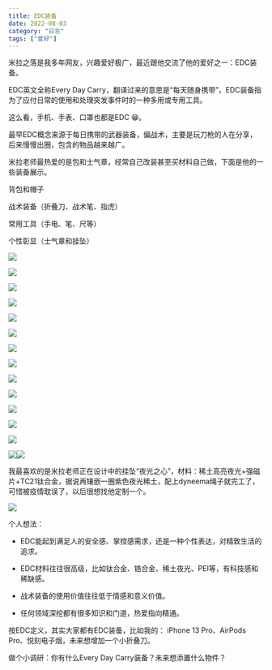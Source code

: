 ```yaml
---
title: EDC装备
date: 2022-08-03
category: "日志"
tags: ["爱好"]
---
```

米拉之落是我多年网友，兴趣爱好极广，最近跟他交流了他的爱好之一：EDC装备。

EDC英文全称Every Day Carry，翻译过来的意思是“每天随身携带”，EDC装备指为了应付日常的使用和处理突发事件时的一种多用或专用工具。

这么看，手机、手表、口罩也都是EDC 😁。

最早EDC概念来源于每日携带的武器装备，偏战术，主要是玩刀枪的人在分享，后来慢慢出圈，包含的物品越来越广。

  

米拉老师最热爱的是包和士气章，经常自己改装甚至买材料自己做，下面是他的一些装备展示。

背包和帽子

战术装备（折叠刀、战术笔、指虎）

常用工具（手电、笔、尺等）

个性彰显（士气章和挂坠）

![](https://bytedance.feishu.cn/space/api/box/stream/download/asynccode/?code=NWY0MjhhNTRkM2RhNzA1ZTAwNjliMjA4YmQzOWNmYzlfREFuZEFWYW9RaGhBNGRMOFF5V2xnOGd6ekpQQkdKaldfVG9rZW46Ym94Y25LanVPMmNGZThQdVFsRUdwWmRmZFhNXzE2NTk1MzUyMTc6MTY1OTUzODgxN19WNA)

![](https://bytedance.feishu.cn/space/api/box/stream/download/asynccode/?code=M2YxYWE5ZDE1MTY2ZTFmZTU2Mzg0MGZjZGY4N2FhN2VfUmhzcDhXajMzR0RMTjluMFh2a2J5QkNrWXBzN0FSOVNfVG9rZW46Ym94Y24yOHNSWkRVdTZhTnFWN1ZTZ2xBNFZDXzE2NTk1MzUyMTc6MTY1OTUzODgxN19WNA)

![](https://bytedance.feishu.cn/space/api/box/stream/download/asynccode/?code=ZGMyNzcwNDQzNjcyNTg3ODhmNTI3Yzk3NWE0MDI2NmRfUTFWQTlnY3JWU0hXUTNJODQ0VHZrZUZUWVk1OWZheDRfVG9rZW46Ym94Y251MkFCVDRUZkpUVnNYbXB5NEcxa2NlXzE2NTk1MzUyMTc6MTY1OTUzODgxN19WNA)

![](https://bytedance.feishu.cn/space/api/box/stream/download/asynccode/?code=ZTg1ZTNjODg1NzU3YjBjMTY2NTUxYjg3YTJhZGJkOWRfUDY5a2Qyejlpc1lPbHVTdkJ2WVJyN2NMcU9XNzhweW9fVG9rZW46Ym94Y25mUzg5MDg4TzB0T0pYN0MwdUJzMVNiXzE2NTk1MzUyMTc6MTY1OTUzODgxN19WNA)

  

![](https://bytedance.feishu.cn/space/api/box/stream/download/asynccode/?code=YWIxZDBhMTM4YmY0MjgxODlhNjBlZmVjZmEwOTY5YzdfT3pOeEhvMERCMUlyYXJvVmpVWEdub2Ftb09RZ1VFTlpfVG9rZW46Ym94Y25Zc0d4TWpFMk9iOGNvODVtQ3IxY25iXzE2NTk1MzUyMTc6MTY1OTUzODgxN19WNA)

![](https://bytedance.feishu.cn/space/api/box/stream/download/asynccode/?code=NWI2MWM4YmMyY2QxMTgyNzQzZTEwZWY5YjllZGU2ODVfNlc1UVZwb3d6Q0YxMjlGeUhnVm1pQWY4cGd4SWxTdmZfVG9rZW46Ym94Y25BUjNxQ3lueUMyclJQQlBIRGx3ZzF4XzE2NTk1MzUyMTc6MTY1OTUzODgxN19WNA)

![](https://bytedance.feishu.cn/space/api/box/stream/download/asynccode/?code=NTA0ZThjMmQzZmY4MTA3MDJjMjA3NDE2ODIyZDk4ZTNfNjZtSG1vcGszOVRrSFJvbG5KY3AwY0I4YnRpbUJ4MDZfVG9rZW46Ym94Y25ic2ZaMzdWQUhTbkR0RWR5UENDU2hiXzE2NTk1MzUyMTc6MTY1OTUzODgxN19WNA)

![](https://bytedance.feishu.cn/space/api/box/stream/download/asynccode/?code=MjA4OGRkYWE5OGY0NWI4YWU4ZGE2YmRjYTIxNWIwYTFfVHhSbjdoaDM3b2RCTU85YUN0MzR0RnJTdHA3NExWVlRfVG9rZW46Ym94Y25QbGVHdjFzbEcweEdhYm9RZ1NJbWhiXzE2NTk1MzUyMTc6MTY1OTUzODgxN19WNA)

![](https://bytedance.feishu.cn/space/api/box/stream/download/asynccode/?code=YWRlNTk5YjlhZWRmMmI3ZjNjN2JlOTY0YjgyYjE1YTJfaE9sbUtyQ25HWlpBbEZ2ZXZGV1daemJVNGF5dVEzQzVfVG9rZW46Ym94Y25ob3JUOWxkMzZ5aEE5SXp1V1NLam1lXzE2NTk1MzUyMTc6MTY1OTUzODgxN19WNA)

![](https://bytedance.feishu.cn/space/api/box/stream/download/asynccode/?code=NjE5MjVjOTY2MjY2MWM3YWE2OGRlYzljNTMzY2Y1YWNfZlNjV21hcGlDU1ZNd1hueDduODdxSGxKb3hRVmhJQXlfVG9rZW46Ym94Y25PSlN6V3g2c0o4WUVKQ3VqeU4zeFBlXzE2NTk1MzUyMTc6MTY1OTUzODgxN19WNA)

![](https://bytedance.feishu.cn/space/api/box/stream/download/asynccode/?code=YmNjYTRjMmM3OWY1MmM3NGIzYzJlZjZmY2JmY2Q0OTVfOFpocVBQekFTMm9YcGpmemVoNDJpbHYyVnJIUXZyUndfVG9rZW46Ym94Y25LbnBUM3lvMk9Cd0xxRzB0bDVkTWdnXzE2NTk1MzUyMTc6MTY1OTUzODgxN19WNA)

  

![](https://bytedance.feishu.cn/space/api/box/stream/download/asynccode/?code=NGY4NGUwOWZkY2EzOGYyZjg1Y2I4NTMxMzczM2Y2ZGNfWGhGRVRMeHAzbGZnTTBsalhsQzVHQkRuaU51NTFCdHRfVG9rZW46Ym94Y25DS29xN3lmdHJlZlBPcWwyQ3VocDFKXzE2NTk1MzUyMTc6MTY1OTUzODgxN19WNA)

![](https://bytedance.feishu.cn/space/api/box/stream/download/asynccode/?code=ODVjNTU5MmRkOGZlOGU5MzQzYTAyOTZkOGViMGE5MzFfb0dZdmRsek9vcXJ3MDc3VzRrc1JENWxwR0hSc3N5cmJfVG9rZW46Ym94Y25nQ283RVc0WVRzYjNhM1RIZVVXOHlnXzE2NTk1MzUyMTc6MTY1OTUzODgxN19WNA)

![](https://bytedance.feishu.cn/space/api/box/stream/download/asynccode/?code=NzQ5ZjVkMzhiYmQyNGM5ZWJmNTIzYzAwNmZlOTA5NzdfaFBkTDFSQmtaMksyeUlka0podFE1Tm4xOE55SzV4WDRfVG9rZW46Ym94Y241RWx4cVRFb3ZTTXZ3N1c1Z1VIQ21CXzE2NTk1MzUyMTc6MTY1OTUzODgxN19WNA)![](https://bytedance.feishu.cn/space/api/box/stream/download/asynccode/?code=ODM0MmM3YzU2YzBkNzlhNmRmZDMxOGQzYTljOWI2MDNfeVRKaGZBNE45dFZkYUFGVzYza0U5WU5WUGRLclRBQzNfVG9rZW46Ym94Y25QWHlTWThlWDdxc1BYdWg5eWdibE1oXzE2NTk1MzUyMTc6MTY1OTUzODgxN19WNA)

我最喜欢的是米拉老师正在设计中的挂坠“夜光之心”，材料：稀土高亮夜光+强磁片+TC21钛合金，据说再镶嵌一圈紫色夜光稀土，配上dyneema绳子就完工了，可惜被疫情耽误了，以后很想找他定制一个。

![](https://bytedance.feishu.cn/space/api/box/stream/download/asynccode/?code=NmRkMGU4ZjE4MTcwNWFlMGI3YTVkZGI4M2RmZGFkNWZfWDdUeG9lUTVxbGVCZlhvcENMckxUUDJIRU5QV0JHNzNfVG9rZW46Ym94Y24zWkh2eXEyZXUyNFRZOU1rVGFGTVlmXzE2NTk1MzUyMTc6MTY1OTUzODgxN19WNA)

  

个人想法：

-   EDC能起到满足人的安全感、掌控感需求，还是一种个性表达，对精致生活的追求。
    

-   EDC材料往往很高级，比如钛合金、锆合金、稀土夜光、PEI等，有科技感和稀缺感。
    

-   战术装备的使用价值往往低于情感和意义价值。
    

-   任何领域深挖都有很多知识和门道，热爱指向精通。
    

  

按EDC定义，其实大家都有EDC装备，比如我的： iPhone 13 Pro、AirPods Pro、悦刻电子烟，未来想增加一个小折叠刀。

做个小调研：你有什么Every Day Carry装备？未来想添置什么物件？